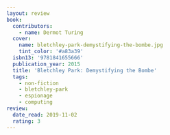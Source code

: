 ```yaml
---
layout: review
book:
  contributors:
    - name: Dermot Turing
  cover:
    name: bletchley-park-demystifying-the-bombe.jpg
    tint_color: '#a83a39'
  isbn13: '9781841655666'
  publication_year: 2015
  title: 'Bletchley Park: Demystifying the Bombe'
  tags:
    - non-fiction
    - bletchley-park
    - espionage
    - computing
review:
  date_read: 2019-11-02
  rating: 3
---
```

